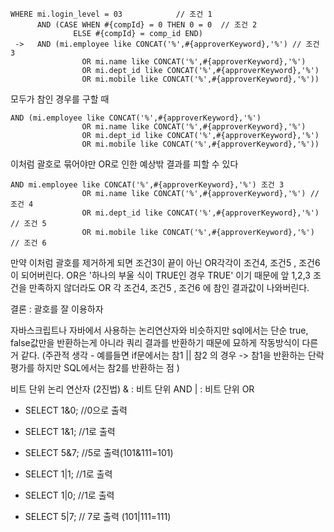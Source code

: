 ```
WHERE mi.login_level = 03            // 조건 1 
      AND (CASE WHEN #{compId} = 0 THEN 0 = 0  // 조건 2 
			  ELSE #{compId} = comp_id END)
 ->   AND (mi.employee like CONCAT('%',#{approverKeyword},'%') // 조건 3
	        	OR mi.name like CONCAT('%',#{approverKeyword},'%')
	        	OR mi.dept_id like CONCAT('%',#{approverKeyword},'%')
	        	OR mi.mobile like CONCAT('%',#{approverKeyword},'%'))
```            
            
모두가 참인 경우를 구할 때             

```
AND (mi.employee like CONCAT('%',#{approverKeyword},'%')
	        	OR mi.name like CONCAT('%',#{approverKeyword},'%')
	        	OR mi.dept_id like CONCAT('%',#{approverKeyword},'%')
	        	OR mi.mobile like CONCAT('%',#{approverKeyword},'%'))
```
이처럼 괄호로 묶어야만 OR로 인한 예상밖 결과를 피할 수 있다 

```
AND mi.employee like CONCAT('%',#{approverKeyword},'%') 조건 3
	        	OR mi.name like CONCAT('%',#{approverKeyword},'%') // 조건 4
	        	OR mi.dept_id like CONCAT('%',#{approverKeyword},'%') // 조건 5
	        	OR mi.mobile like CONCAT('%',#{approverKeyword},'%') // 조건 6
```
만약 이처럼 괄호를 제거하게 되면 조건3이 끝이 아닌 
OR각각이 조건4, 조건5 , 조건6 이 되어버린다.
OR은 '하나의 부울 식이 TRUE인 경우 TRUE' 이기 때문에 앞 1,2,3 조건을 만족하지 않더라도 OR 각 조건4, 조건5 , 조건6 에 참인 결과값이 나와버린다.


결론 : 괄호를 잘 이용하자 

자바스크립트나 자바에서 사용하는 논리연산자와 비슷하지만 sql에서는 단순 true, false값만을 반환하는게 아니라 쿼리 결과를 반환하기 때문에 묘하게 작동방식이 다른거 같다.
(주관적 생각 - 예를들면 if문에서는 참1 || 참2 의 경우  -> 참1을 반환하는 단락평가를 하지만 SQL에서는 참2를 반환하는 점 ) 

비트 단위 논리 연산자 (2진법)
& : 비트 단위 AND
| : 비트 단위 OR

- SELECT 1&0; //0으로 출력 

- SELECT 1&1; //1로 출력 

- SELECT 5&7; //5로 출력(101&111=101) 

- SELECT 1|1; //1로 출력 

- SELECT 1|0; //1로 출력 

- SELECT 5|7; // 7로 출력 (101|111=111)
            
 
            
           
